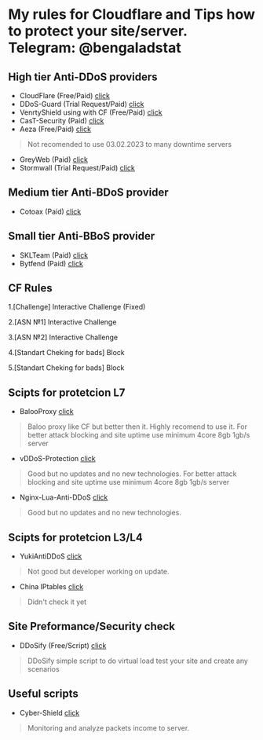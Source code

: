 # My rules for Cloudflare and Tips how to protect your site/server. Telegram: @bengaladstat

## High tier Anti-DDoS providers

- CloudFlare (Free/Paid) <a href="https://www.cloudflare.com/">click</a>	
- DDoS-Guard (Trial Request/Paid) <a href="https://ddos-guard.net/ru">click</a>	
- VenrtyShield using with CF (Free/Paid) <a href="https://ventryshield.net">click</a>
- CasT-Security (Paid) <a href="https://cast-security.ru/">click</a>
- Aeza (Free/Paid) <a href="https://aeza.net/protection">click</a>
> Not recomended to use 03.02.2023 to many downtime servers
- GreyWeb (Paid) <a href="https://my.greywebs.com/order/ddos">click</a>
- Stormwall (Trial Request/Paid) <a href="https://stormwall.pro/">click</a>

## Medium tier Anti-BDoS provider
- Cotoax (Paid) <a href="https://www.cotoax.com/">click</a>	

## Small tier Anti-BBoS provider
- SKLTeam (Paid) <a href="https://skl.team/">click</a>	
- Bytfend (Paid) <a href="https://bytefend.to/">click</a>	

## CF Rules
1.[Challenge] Interactive Challenge (Fixed)

2.[ASN №1] Interactive Challenge

3.[ASN №2] Interactive Challenge 

4.[Standart Cheking for bads] Block 

5.[Standart Cheking for bads] Block

## Scipts for protetcion L7 

- BalooProxy <a href="https://github.com/41Baloo/balooProxy">click</a>	
> Baloo proxy like CF but better then it. Highly recomend to use it.
For better attack blocking and site uptime use minimum 4core 8gb 1gb/s server
- vDDoS-Protection <a href="https://github.com/duy13/vDDoS-Protection">click</a>	
> Good but no updates and no new technologies.
For better attack blocking and site uptime use minimum 4core 8gb 1gb/s server
- Nginx-Lua-Anti-DDoS <a href="https://github.com/C0nw0nk/Nginx-Lua-Anti-DDoS">click</a>	
> Good but no updates and no new technologies.

## Scipts for protetcion L3/L4
- YukiAntiDDoS <a href="http://github.com/yuk1c/antiddos">click</a>	
> Not good but developer working on update.
- China IPtables <a href="https://www.provgn.com/knowledgebase/4/Filtering-DDoS-Attacks-with-IPTables-.html">click</a>	
> Didn't check it yet
## Site Preformance/Security check
- DDoSify (Free/Script) <a href="https://github.com/ddosify/ddosify">click</a>	
> DDoSify simple script to do virtual load test your site and create any scenarios

## Useful scripts
- Cyber-Shield <a href="https://github.com/voidptr2x/Cyber-Shield">click</a>	
>Monitoring and analyze packets income to server.
